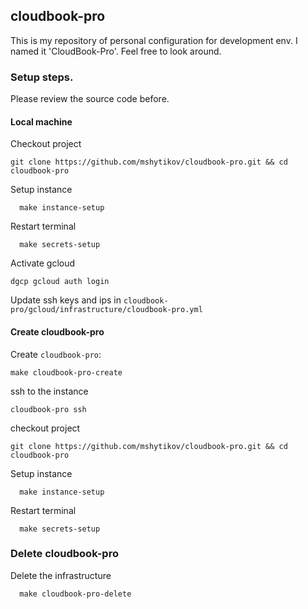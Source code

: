 ## cloudbook-pro

This is my repository of personal configuration for development env.
I named it 'CloudBook-Pro'.  Feel free to look around.

### Setup steps.
Please review the source code before.

#### Local machine

Checkout project
```
git clone https://github.com/mshytikov/cloudbook-pro.git && cd cloudbook-pro
```

Setup instance
```
  make instance-setup
```

Restart terminal
```
  make secrets-setup
```

Activate gcloud
```
dgcp gcloud auth login
```

Update ssh keys and ips in
`cloudbook-pro/gcloud/infrastructure/cloudbook-pro.yml`


#### Create cloudbook-pro
Create `cloudbook-pro`:
```
make cloudbook-pro-create
```

ssh to the instance
```
cloudbook-pro ssh
```

checkout project
```
git clone https://github.com/mshytikov/cloudbook-pro.git && cd cloudbook-pro
```

Setup instance
```
  make instance-setup
```

Restart terminal
```
  make secrets-setup
```

### Delete cloudbook-pro

Delete the infrastructure
```
  make cloudbook-pro-delete
```
